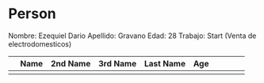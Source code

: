 # Person

Nombre: Ezequiel Dario
Apellido: Gravano
Edad: 28
Trabajo: Start (Venta de electrodomesticos)


|     | Name | 2nd Name | 3rd Name | Last Name | Age |     |     |     |     |
| --- | ---- | -------- | -------- | --------- | --- | --- | --- | --- | --- |
|     |      |          |          |           |     |     |     |     |     |
